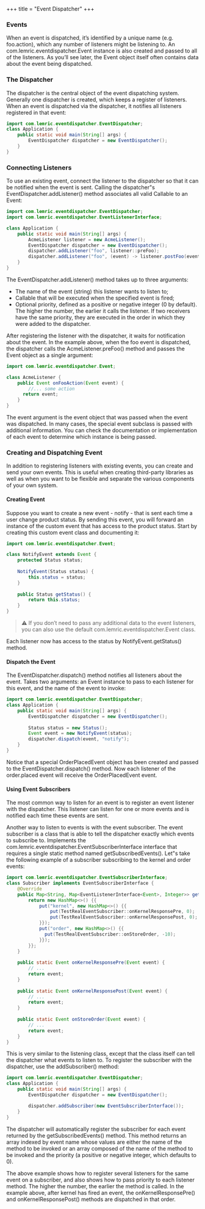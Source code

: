 +++
title = "Event Dispatcher"
+++


### Events

When an event is dispatched, it’s identified by a unique name (e.g. foo.action), which any number of listeners might be
listening to. An com.lemric.eventdispatcher.Event instance is also created and passed to all of the listeners. As
you’ll see later, the Event object itself often contains data about the event being dispatched.

### The Dispatcher

The dispatcher is the central object of the event dispatching system. Generally one dispatcher is created, which keeps a
register of listeners. When an event is dispatched via the dispatcher, it notifies all listeners registered in that
event:

```java
import com.lemric.eventdispatcher.EventDispatcher;
class Application {
    public static void main(String[] args) {
        EventDispatcher dispatcher = new EventDispatcher();
    }
}
```

### Connecting Listeners

To use an existing event, connect the listener to the dispatcher so that it can be notified when the event is sent.
Calling the dispatcher"s EventDispatcher.addListener() method associates all valid Callable to an Event:

```java
import com.lemric.eventdispatcher.EventDispatcher;
import com.lemric.eventdispatcher.EventListenerInterface;

class Application {
    public static void main(String[] args) {
        AcmeListener listener = new AcmeListener();
        EventDispatcher dispatcher = new EventDispatcher();
        dispatcher.addListener("foo", listener::preFoo);
        dispatcher.addListener("foo", (event) -> listener.postFoo(event), 10);
    }
}
```

The EventDispatcher.addListener() method takes up to three arguments:

- The name of the event (string) this listener wants to listen to;
- Callable that will be executed when the specified event is fired;
- Optional priority, defined as a positive or negative integer (0 by default). The higher the number, the earlier it
  calls the listener. If two receivers have the same priority, they are executed in the order in which they were added
  to the dispatcher.

After registering the listener with the dispatcher, it waits for notification about the event. In the example above,
when the foo event is dispatched, the dispatcher calls the AcmeListener.preFoo() method and passes the Event object as a
single argument:

```java
import com.lemric.eventdispatcher.Event;

class AcmeListener {
    public Event onFooAction(Event event) {
        //... some action
      return event;
    }
}
```

The event argument is the event object that was passed when the event was dispatched. In many cases, the special event
subclass is passed with additional information. You can check the documentation or implementation of each event to
determine which instance is being passed.

### Creating and Dispatching Event

In addition to registering listeners with existing events, you can create and send your own events. This is useful when
creating third-party libraries as well as when you want to be flexible and separate the various components of your own
system.

#### Creating Event

Suppose you want to create a new event - notify - that is sent each time a user change product status. By sending this
event, you will forward an instance of the custom event that has access to the product status. Start by creating this
custom event class and documenting it:

```java
import com.lemric.eventdispatcher.Event;

class NotifyEvent extends Event {
    protected Status status;
    
    NotifyEvent(Status status) {
        this.status = status;
    }
    
    public Status getStatus() {
        return this.status;
    }
}
```

> :warning: If you don’t need to pass any additional data to the event listeners, you can also use the default com.lemric.eventdispatcher.Event class.

Each listener now has access to the status by NotifyEvent.getStatus() method.

#### Dispatch the Event

The EventDispatcher.dispatch() method notifies all listeners about the event. Takes two arguments: an Event instance to
pass to each listener for this event, and the name of the event to invoke:

```java
import com.lemric.eventdispatcher.EventDispatcher;
class Application {
    public static void main(String[] args) {
        EventDispatcher dispatcher = new EventDispatcher();
        
        Status status = new Status();
        Event event = new NotifyEvent(status);
        dispatcher.dispatch(event, "notify");
    }
}
```

Notice that a special OrderPlacedEvent object has been created and passed to the EventDispatcher.dispatch() method. Now
each listener of the order.placed event will receive the OrderPlacedEvent event.

#### Using Event Subscribers
The most common way to listen for an event is to register an event listener with the dispatcher.
This listener can listen for one or more events and is notified each time these events are sent.

Another way to listen to events is with the event subscriber. The event subscriber is a class that is able to tell the dispatcher exactly which events to subscribe to.
Implements the com.lemric.eventdispatcher.EventSubscriberInterface interface that requires a single static method named getSubscribedEvents().
Let"s take the following example of a subscriber subscribing to the kernel and order events:
```java
import com.lemric.eventdispatcher.EventSubscriberInterface;
class Subscriber implements EventSubscriberInterface {
    @Override
    public Map<String, Map<EventListenerInterface<Event>, Integer>> getSubscribedEvents() {
        return new HashMap<>() {{
            put("kernel", new HashMap<>() {{
                put(TestRealEventSubscriber::onKernelResponsePre, 0);
                put(TestRealEventSubscriber::onKernelResponsePost, 0);
            }});
            put("order", new HashMap<>() {{
              put(TestRealEventSubscriber::onStoreOrder, -10);
            }});
        }};
    }
    
    public static Event onKernelResponsePre(Event event) {
        // ...
        return event;
    }
  
    public static Event onKernelResponsePost(Event event) {
        // ...
        return event;
    }
  
    public static Event onStoreOrder(Event event) {
        // ...
        return event;
    }
}
```

This is very similar to the listening class, except that the class itself can tell the dispatcher what events to listen to.
To register the subscriber with the dispatcher, use the addSubscriber() method:
```java
import com.lemric.eventdispatcher.EventDispatcher;
class Application {
    public static void main(String[] args) {
        EventDispatcher dispatcher = new EventDispatcher();

        dispatcher.addSubscriber(new EventSubscriberInterface());
    }
}
```

The dispatcher will automatically register the subscriber for each event returned by the getSubscribedEvents() method.
This method returns an array indexed by event name whose values are either the name of the method to be invoked or an array
composed of the name of the method to be invoked and the priority (a positive or negative integer, which defaults to 0).

The above example shows how to register several listeners for the same event on a subscriber, and also shows how to pass priority to each listener method.
The higher the number, the earlier the method is called. In the example above, after kernel has fired an event, the onKernelResponsePre() and onKernelResponsePost() methods are dispatched in that order. 